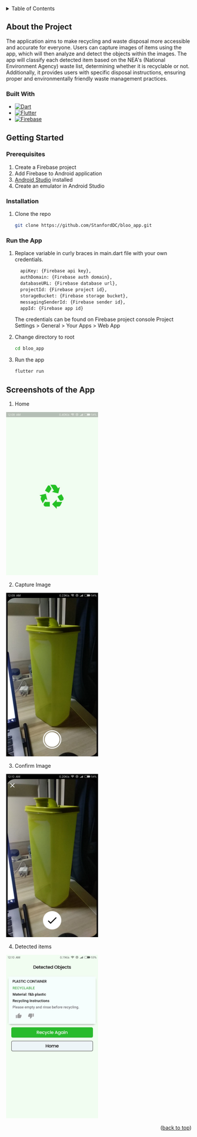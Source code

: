 <!-- Improved compatibility of back to top link: See: https://github.com/othneildrew/Best-README-Template/pull/73 -->
<a name="readme-top" id="readme-top"></a>

<!-- TABLE OF CONTENTS -->
<details>
  <summary>Table of Contents</summary>
  <ol>
    <li>
      <a href="#about-the-project">About the Project</a>
      <ul>
        <li><a href="#built-with">Built With</a></li>
      </ul>
    </li>
    <li>
      <a href="#getting-started">Getting Started</a>
      <ul>
        <li><a href="#prerequisites">Prerequisites</a></li>
        <li><a href="#installation">Installation</a></li>
        <li><a href="#run-the-app">Run the App</a></li>
      </ul>
    </li>
    <li>
      <a href="#screenshots-of-the-app">Screenshots of the app</a>
    </li>
  </ol>
</details>


<!-- ABOUT THE PROJECT -->
## About the Project
The application aims to make recycling and waste disposal more accessible and accurate for everyone. Users can capture images of items using the app, which will then analyze and detect the objects within the images. The app will classify each detected item based on the NEA's (National Environment Agency) waste list, determining whether it is recyclable or not. Additionally, it provides users with specific disposal instructions, ensuring proper and environmentally friendly waste management practices. 


### Built With

* [![Dart][Dart.com]][Dart-url]
* [![Flutter][Flutter.com]][Flutter-url]
* [![Firebase][firebase.com]][firebase-url]


<!-- GETTING STARTED -->
## Getting Started
### Prerequisites
1. Create a Firebase project
2. Add Firebase to Android application
3. [Android Studio] installed
4. Create an emulator in Android Studio

### Installation
1. Clone the repo
   ```sh
   git clone https://github.com/StanfordDC/bloo_app.git
   ```

### Run the App
1. Replace variable in curly braces in main.dart file with your own credentials.
    ```sh
      apiKey: {Firebase api key},
      authDomain: {Firebase auth domain},
      databaseURL: {Firebase database url},
      projectId: {Firebase project id},
      storageBucket: {Firebase storage bucket},
      messagingSenderId: {Firebase sender id},
      appId: {Firebase app id}
    ```
    The credentials can be found on Firebase project console Project Settings > General > Your Apps > Web App

2. Change directory to root
   ```sh
   cd bloo_app
   ```
   
3. Run the app
   ```sh
   flutter run
   ```

<!-- SCREENSHOT OF THE APP -->
## Screenshots of the App
1. Home
<img src="./images/Home.jpg" alt="Home" width="250"/>

2. Capture Image
<img src="./images/Picture.jpg" alt="Home" width="250"/>

3. Confirm Image
<img src="./images/Confirm.jpg" alt="Home" width="250"/>

4. Detected items
<img src="./images/Result.jpg" alt="Home" width="250"/>

<p align="right">(<a href="#readme-top">back to top</a>)</p>


[Flutter-url]: https://flutter.dev/
[Flutter.com]: https://img.shields.io/badge/Flutter%20-%2302569B.svg?&style=for-the-badge&logo=Flutter&logoColor=white
[Dart-url]: https://dart.dev/
[Dart.com]: https://img.shields.io/badge/dart-%230175C2.svg?&style=for-the-badge&logo=dart&logoColor=white
[firebase-url]: https://firebase.google.com/
[firebase.com]: https://img.shields.io/badge/firebase-black?style=for-the-badge&logo=firebase&logoColor=color
[Android Studio]: https://developer.android.com/studio
